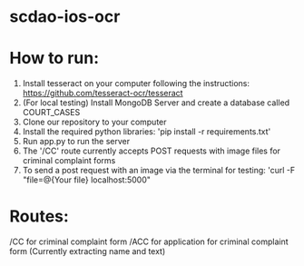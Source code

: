 # scdao-ios-ocr

# How to run:

1. Install tesseract on your computer following the instructions: https://github.com/tesseract-ocr/tesseract
2. (For local testing) Install MongoDB Server and create a database called COURT_CASES
2. Clone our repository to your computer
3. Install the required python libraries: 'pip install -r requirements.txt'
4. Run app.py to run the server
5. The '/CC' route currently accepts POST requests with image files for criminal complaint forms
6. To send a post request with an image via the terminal for testing: 'curl -F "file=@{Your file} localhost:5000"


# Routes:
/CC for criminal complaint form
/ACC for application for criminal complaint form (Currently extracting name and text)